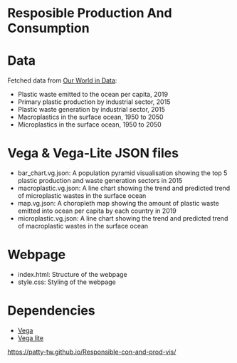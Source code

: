 # Resposible Production And Consumption 


# Data
Fetched data from [Our World in Data](https://ourworldindata.org/plastic-pollution): 
-  Plastic waste emitted to the ocean per capita, 2019
-  Primary plastic production by industrial sector, 2015
-  Plastic waste generation by industrial sector, 2015
-  Macroplastics in the surface ocean, 1950 to 2050
-  Microplastics in the surface ocean, 1950 to 2050

# Vega & Vega-Lite JSON files
- bar_chart.vg.json: A population pyramid visualisation showing the top 5 plastic production and waste generation sectors in 2015 
- macroplastic.vg.json: A line chart showing the trend and predicted trend of microplastic wastes in the surface ocean 
- map.vg.json: A choropleth map showing the amount of plastic waste emitted into ocean per capita by each country in 2019 
- microplastic.vg.json: A line chart showing the trend and predicted trend of macroplastic wastes in the surface ocean

# Webpage  
- index.html: Structure of the webpage 
- style.css: Styling of the webpage 

# Dependencies 
- [Vega](https://vega.github.io/)
- [Vega lite](https://vega.github.io/vega-lite/) 

https://patty-tw.github.io/Responsible-con-and-prod-vis/
